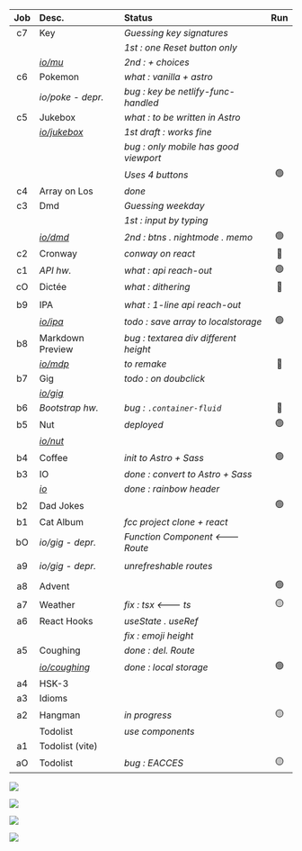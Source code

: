 | Job     | Desc.                   | Status                                 | Run            |
| :-----: | :---------------------- | :------------------------------------- | :------------: |
| c7      | Key                      | _Guessing key signatures_ 
|         |                         | _1st : one Reset button only_
||[*io/mu*](https://nuoxoxo.github.io/mu)| _2nd : + choices_
| c6      | Pokemon                 | _what : vanilla + astro_ 
|| _io/poke - depr._                | _bug : key be netlify-func-handled_ 
| c5      | Jukebox                 | _what : to be written in Astro_ 
|| [*io/jukebox*](https://nuoxoxo.github.io/jukebox) | _1st draft : works fine_ 
||| _bug : only mobile has good viewport_ 
||| _Uses 4 buttons_ | :green_circle: 
| c4      | Array on Los            | _done_ 
| c3      | Dmd                     | _Guessing weekday_ 
|         |                         | _1st : input by typing_ 
|| [*io/dmd*](https://nuoxoxo.github.io/dmd)| _2nd : btns . nightmode . memo_| :green_circle: 
| c2      | Cronway                 | _conway on react_                      | :red_circle:
| c1      | _API hw._               | _what : api reach-out_                 | :green_circle:
| cO      | Dictée                  | _what : dithering_                     | :red_circle:
||
| b9      | IPA                     | _what : 1-line api reach-out_ 
|| [*io/ipa*](https://nuoxoxo.github.io/ipa) | _todo : save array to localstorage_ | :green_circle:
| b8      | Markdown Preview        | _bug : textarea div different height_ 
|| [*io/mdp*](https://nuoxoxo.github.io/mdp) | _to remake_                   | :red_circle: 
| b7      | Gig                     | _todo : on doubclick_ 
|| [*io/gig*](https://nuoxoxo.github.io/gig) 
| b6      | _Bootstrap hw._         | _bug : `.container-fluid`_             | :red_circle:
| b5      | Nut                     | _deployed_                             | :green_circle:
|| [*io/nut*](https://nuoxoxo.github.io/nut) 
| b4      | Coffee                  | _init to Astro + Sass_                 | :green_circle:
| b3      | IO                      | _done : convert to Astro + Sass_ 
|| [*io*](https://nuoxoxo.github.io)| _done : rainbow header_ 
| b2      | Dad Jokes               |                                        | :green_circle:
| b1      | Cat Album               | _fcc project clone + react_ 
| bO      | _io/gig - depr._        | _Function Component <--- Route_ 
||
| a9      | _io/gig - depr._        | _unrefreshable routes_ 
||
| a8      | Advent                  |                                        | :green_circle:
| a7      | Weather                 | _fix : tsx <--- ts_                    | :yellow_circle:
| a6      | React Hooks             | _useState . useRef_ 
||                                  | _fix : emoji height_ 
| a5      | Coughing                | _done : del. Route_ 
|| [*io/coughing*](https://nuoxoxo.github.io/coughing/) | _done : local storage_ | :green_circle:
| a4      | HSK-3 
| a3      | Idioms 
| a2      | Hangman                 | _in progress_                          | :yellow_circle:
|         | Todolist                | _use components_ 
| a1      | Todolist (vite) 
| aO      | Todolist                | _bug : EACCES_                         | :yellow_circle: 
<!--
| Job     | Desc.                   | Status                                 | Run            |
| :-----: | :---------------------- | :------------------------------------- | :------------: |
| aO      | Todolist                | _bug : EACCES_                         | :yellow_circle: 
| a1      | Todolist (vite)         |                                        | `npm run dev`
|         | Todolist                | _use components_ 
| a2      | Hangman                 | _in progress_                          | :yellow_circle:
| a3      | Idioms 
| a4      | HSK-3 
| a5      | Coughing                | _done : del. Route_                    | _backup_
|| [*io/coughing*](https://nuoxoxo.github.io/coughing/) | _done : local storage_ | :green_circle:
| a6      | React Hooks             | _useState . useRef_ 
||                                  | _fix : emoji height_ 
| a7      | Weather                 | _fix : tsx <--- ts_                    | :yellow_circle:
| a8      | Advent                  |                                        | :green_circle:
| a9      | _io/gig - depr._        | _unrefreshable routes_                 | _backup_
||
| bO      | _io/gig - depr._        | _Function Component <--- Route_        | _backup_
| b1      | Cat Album               | _fcc project clone + react_ 
| b2      | Dad Jokes               |                                        | :green_circle:
| b3      | IO                      | _done : convert to Astro + Sass_ 
|| [*io*](https://nuoxoxo.github.io)| _done : rainbow header_ 
| b4      | Coffee                  | _init to Astro + Sass_                 | :green_circle:
| b5      | Nut                     | _deployed_                             | :green_circle:
|| [*io/nut*](https://nuoxoxo.github.io/nut) 
| b6      | _Bootstrap hw._         | _bug : `.container-fluid`_             | :red_circle:
| b7      | Gig                     | _todo : on doubclick_ 
|| [*io/gig*](https://nuoxoxo.github.io/gig) 
| b8      | Markdown Preview        | _bug : textarea div different height_ 
|| [*io/mdp*](https://nuoxoxo.github.io/mdp) | _to remake_                   | :red_circle: 
| b9      | IPA                     | _what : 1-line api reach-out_ 
|| [*io/ipa*](https://nuoxoxo.github.io/ipa) | _todo : save array to localstorage_ | :green_circle:
||
| cO      | Dictée                  | _what : dithering_                     | :red_circle:
| c1      | _API hw._               | _what : api reach-out_                 | :green_circle:
| c2      | Cronway                 | _conway on react_                      | :red_circle:
| c3      | Doomsday                | _guessing weekday_ 
|         |                         | _1st : input by typing_ 
|| [*io/dmd*](https://nuoxoxo.github.io/dmd)| _2nd : btns . nightmode . memo_ | :green_circle: 
| c4      | Array on Los            | _done_ 
| c5      | Jukebox                 | _what : to be written in Astro_ 
|| [*io/jukebox*](https://nuoxoxo.github.io/jukebox) | _1st draft : works fine_ 
||| _bug : only mobile has good viewport_ 
||| _Uses 4 buttons_ | :green_circle: 
| c6      | Pokemon                 | _what : vanilla + astro_ 
| _^v_    | [*catcatcat*](https://qx-catcatcat.netlify.app) 
-->
![](https://i.imgur.com/2FVvwuZ.png)

![](https://i.imgur.com/nIAzsy5.png)

![](https://i.imgur.com/Qj9s1El.png)
<!--![](https://i.imgur.com/JdAHyEc.png)--->

<!--
![](https://i.imgur.com/xhiA86y.png)
-->

![](https://i.imgur.com/Vi97P6T.jpg)
